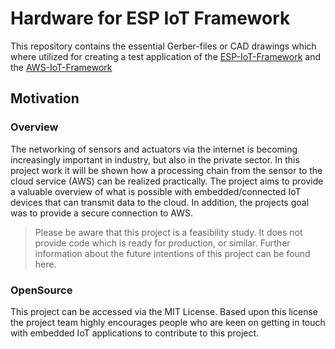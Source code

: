 # Hardware for ESP IoT Framework

This repository contains the essential Gerber-files or CAD drawings which where utilized for creating a test application of the [ESP-IoT-Framework](https://github.com/ECE-IoT/esp-iot-framework) and the [AWS-IoT-Framework](https://github.com/ECE-IoT/aws-iot-framework)

## Motivation

### Overview

The networking of sensors and actuators via the internet is becoming increasingly important in industry, but also in the private sector. In this project work it will be shown how a processing chain from the sensor to the cloud service (AWS) can be realized practically. The project aims to provide a valuable overview of what is possible with embedded/connected IoT devices that can transmit data to the cloud. In addition, the projects goal was to provide a secure connection to AWS.

> Please be aware that this project is a feasibility study. It does not provide code which is ready for production, or similar. Further information about the future intentions of this project can be found here.

### OpenSource

This project can be accessed via the MIT License. Based upon this license the project team highly encourages people who are keen on getting in touch with embedded IoT applications to contribute to this project.
